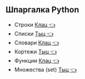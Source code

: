 ## Шпаргалка Python  
* Строки [Клац  :point_left:](https://github.com/Dv-nn/USE-Python/blob/main/Строки_Python.pdf)   
* Списки  [Тыц  :point_left:](https://github.com/Dv-nn/USE-Python/blob/main/Списки_Python.pdf)  
* Словари  [Клац  :point_left:](https://github.com/Dv-nn/USE-Python/blob/main/Словари_Python.pdf)
* Кортежи  [Тыц  :point_left:](https://github.com/Dv-nn/USE-Python/blob/main/Кортежи_Python.pdf)
* Функции  [Клац  :point_left:](https://github.com/Dv-nn/USE-Python/blob/main/Функции_Python.pdf)
* Множества (set)  [Тыц  :point_left:](https://github.com/Dv-nn/USE-Python/blob/main/Множества_Python.pdf)
